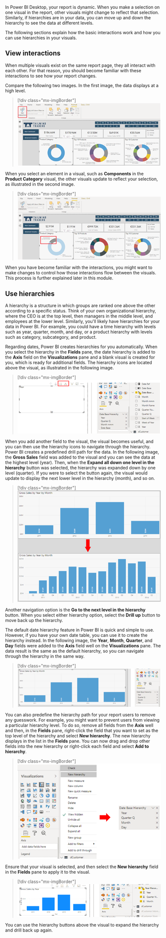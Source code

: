 In Power BI Desktop, your report is dynamic. When you make a selection on one visual in the report, other visuals might change to reflect that selection. Similarly, if hierarchies are in your data, you can move up and down the hierarchy to see the data at different levels.

The following sections explain how the basic interactions work and how you can use hierarchies in your visuals.

## View interactions

When multiple visuals exist on the same report page, they all interact with each other. For that reason, you should become familiar with these interactions to see how your report changes.

Compare the following two images. In the first image, the data displays at a high level.

> [!div class="mx-imgBorder"]
> [![Screenshot of high level data with the Edit interactions button highlighted.](../media/5-compare-interactions-high-level-ssm.png)](../media/5-compare-interactions-high-level-ssm.png#lightbox)

When you select an element in a visual, such as **Components** in the **Product Category** visual, the other visuals update to reflect your selection, as illustrated in the second image.

> [!div class="mx-imgBorder"]
> [![Screenshot of data after selecting an element in the visual.](../media/5-compare-interactions-after-ssm.png)](../media/5-compare-interactions-after-ssm.png#lightbox)

When you have become familiar with the interactions, you might want to make changes to control how those interactions flow between the visuals. This process is further explained later in this module.

## Use hierarchies

A hierarchy is a structure in which groups are ranked one above the other according to a specific status. Think of your own organizational hierarchy, where the CEO is at the top level, then managers in the middle level, and employees at the lower level. Similarly, you'll likely have hierarchies for your data in Power BI. For example, you could have a time hierarchy with levels such as year, quarter, month, and day, or a product hierarchy with levels such as category, subcategory, and product.

Regarding dates, Power BI creates hierarchies for you automatically. When you select the hierarchy in the **Fields** pane, the date hierarchy is added to the **Axis** field on the **Visualizations** pane and a blank visual is created for you, which is ready for additional fields. The hierarchy icons are located above the visual, as illustrated in the following image.

> [!div class="mx-imgBorder"]
> [![Screenshot of adding a default hierarchy.](../media/5-add-default-hierarchy-ssm.png)](../media/5-add-default-hierarchy-ssm.png#lightbox)

When you add another field to the visual, the visual becomes useful, and you can then use the hierarchy icons to navigate through the hierarchy. Power BI creates a predefined drill path for the data. In the following image, the **Gross Sales** field was added to the visual and you can see the data at the highest level (year). Then, when the **Expand all down one level in the hierarchy** button was selected, the hierarchy was expanded down by one level (quarter). If you were to select the button again, the visual would update to display the next lower level in the hierarchy (month), and so on.

> [!div class="mx-imgBorder"]
> [![Screenshot of the hierarchy before and after being expanded.](../media/5-expand-hierarchy-ssm.png)](../media/5-expand-hierarchy-ssm.png#lightbox)

Another navigation option is the **Go to the next level in the hierarchy** button. When you select either hierarchy option, select the **Drill up** button to move back up the hierarchy.

The default date hierarchy feature in Power BI is quick and simple to use. However, if you have your own date table, you can use it to create the hierarchy instead. In the following image, the **Year**, **Month**, **Quarter**, and **Day** fields were added to the **Axis** field well on the **Visualizations** pane. The data result is the same as  the default hierarchy, so you can navigate through the hierarchy in the same way.

> [!div class="mx-imgBorder"]
> [![Screenshot of the Date Base Hierarchy under Shared axis on the Visualizations pane.](../media/5-use-own-hierarchy-ss.png)](../media/5-use-own-hierarchy-ss.png#lightbox)

You can also predefine the hierarchy path for your report users to remove any guesswork. For example, you might want to prevent users from viewing a particular hierarchy level. To do so, remove all fields from the **Axis** well and then, in the **Fields** pane, right-click the field that you want to set as the top level of the hierarchy and select **New hierarchy**. The new hierarchy displays in the list in the **Fields** pane. You can now drag and drop other fields into the new hierarchy or right-click each field and select **Add to hierarchy**.

> [!div class="mx-imgBorder"]
> [![Screenshot of the context menu with View hidden selected to reveal the hierarchy.](../media/5-create-hierarchy-ssm.png)](../media/5-create-hierarchy-ssm.png#lightbox)

Ensure that your visual is selected, and then select the **New hierarchy** field in the **Fields** pane to apply it to the visual.

> [!div class="mx-imgBorder"]
> [![Screenshot of the visualization selected and the Fields pane with Year hierarchy selected.](../media/5-apply-new-hierarchy-ssm.png)](../media/5-apply-new-hierarchy-ssm.png#lightbox)

You can use the hierarchy buttons above the visual to expand the hierarchy and drill back up again.
